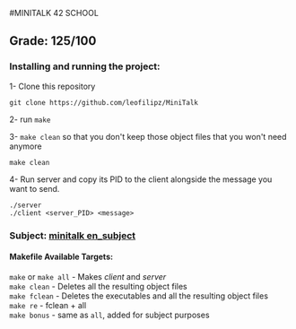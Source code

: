 #MINITALK 42 SCHOOL

## Grade: 125/100

### Installing and running the project:

1- Clone this repository
	
	git clone https://github.com/leofilipz/MiniTalk
2- run `make`
	
3- `make clean` so that you don't keep those object files that you won't need anymore

	make clean
4- Run server and copy its PID to the client alongside the message you want to send.

	./server
	./client <server_PID> <message>

###  Subject: [minitalk en_subject](./extras/en.subject_minitalk.pdf)

#### Makefile Available Targets:  
`make` or `make all` - Makes _client_ and _server_  
`make clean` - Deletes all the resulting object files  
`make fclean` - Deletes the executables and all the resulting object files  
`make re` - fclean + all  
`make bonus` - same as `all`, added for subject purposes  
